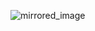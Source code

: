 




![mirrored_image](https://github.com/Jay-Montgomery-Johnson/RayTracer/assets/150203322/a25c56a6-9376-48fb-b955-b79f9d04a49d)
